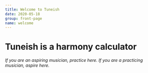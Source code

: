 ```yaml
---
title: Welcome to Tuneish
date: 2020-05-18
group: front-page
name: welcome
---
```


# Tuneish is a harmony calculator

_If you are an aspiring musician, practice here._
_If you are a practicing musician, aspire here._
